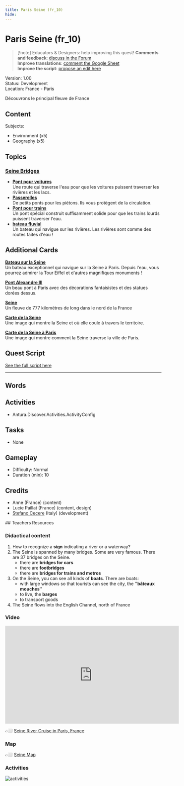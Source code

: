 ```yaml
---
title: Paris Seine (fr_10)
hide:
---
```


# Paris Seine (fr_10)
> [!note] Educators & Designers: help improving this quest!
> **Comments and feedback**: [discuss in the Forum](https://antura.discourse.group/t/fr-10-paris-seine/29/1)  
> **Improve translations**: [comment the Google Sheet](https://docs.google.com/spreadsheets/d/1FPFOy8CHor5ArSg57xMuPAG7WM27-ecDOiU-OmtHgjw/edit?gid=754141150#gid=754141150)  
> **Improve the script**: [propose an edit here](https://github.com/vgwb/Antura/blob/main/Assets/_discover/_quests/FR_10%20Paris%20Seine/FR_10%20Paris%20Seine%20-%20Yarn%20Script.yarn)  

Version: 1.00  
Status: Development  
Location: France - Paris

Découvrons le principal fleuve de France

## Content
Subjects: 

  - Environment (x5)
  - Geography (x5)

## Topics
### [Seine Bridges](../../topics/index.md#seine_bridges)

  - **[Pont pour voitures](../../cards/index.md#place_bridge_cars)**  
    Une route qui traverse l'eau pour que les voitures puissent traverser les rivières et les lacs.  
  - **[Passerelles](../../cards/index.md#place_bridge_people)**  
    De petits ponts pour les piétons. Ils vous protègent de la circulation.  
  - **[Pont pour trains](../../cards/index.md#place_bridge_trains)**  
    Un pont spécial construit suffisamment solide pour que les trains lourds puissent traverser l'eau.  
  - **[bateau fluvial](../../cards/index.md#boat_river)**  
    Un bateau qui navigue sur les rivières. Les rivières sont comme des routes faites d'eau !  

## Additional Cards
**[Bateau sur la Seine](../../cards/index.md#boat_eiffel_tower)**  
Un bateau exceptionnel qui navigue sur la Seine à Paris. Depuis l'eau, vous pourrez admirer la Tour Eiffel et d'autres magnifiques monuments !  

**[Pont Alexandre III](../../cards/index.md#pont_alexandre_iii)**  
Un beau pont à Paris avec des décorations fantaisistes et des statues dorées dessus.  

**[Seine](../../cards/index.md#seine)**  
Un fleuve de 777 kilomètres de long dans le nord de la France  

**[Carte de la Seine](../../cards/index.md#seine_map)**  
Une image qui montre la Seine et où elle coule à travers le territoire.  

**[Carte de la Seine à Paris](../../cards/index.md#seine_map_in_paris)**  
Une image qui montre comment la Seine traverse la ville de Paris.  

## Quest Script

[See the full script here](./fr_10-script.md)

---

## Words
## Activities
- Antura.Discover.Activities.ActivityConfig

## Tasks
- None
## Gameplay
- Difficulty: Normal
- Duration (min): 10
## Credits
- Anne (France) (content)
- Lucie Paillat (France) (content, design)
- [Stefano Cecere](https://stefanocecere.com) (Italy) (development)

## Teachers Resources
### Didactical content

1. How to recognize a **sign** indicating a river or a waterway?
2. The Seine is spanned by many bridges. Some are very famous. There are 37 bridges on the Seine.
   - there are **bridges for cars**  
   - there are **footbridges**  
   - there are **bridges for trains and metros**
3. On the Seine, you can see all kinds of **boats**. There are boats:
   - with large windows so that tourists can see the city, the ''**bâteaux  mouches**''  
   - to live, the **barges**  
   - to transport goods  
4. The Seine flows into the English Channel, north of France

### Video

<iframe width="560" height="315" src="https://www.youtube.com/embed/RGOFuzdol9Q?si=rGWg53DhcCsMiMdi" title="YouTube video player" frameborder="0" allow="accelerometer; autoplay; clipboard-write; encrypted-media; gyroscope; picture-in-picture; web-share" referrerpolicy="strict-origin-when-cross-origin" allowfullscreen></iframe>

👉🏼 [Seine River Cruise in Paris, France ](https://www.youtube.com/watch?v=RGOFuzdol9Q)

### Map

👉🏼 [Seine Map](https://en.wikipedia.org/wiki/Seine#/map/0)

### Activities

![activities](https://tulamama.com/wp-content/uploads/2020/03/Park-Maze.jpg)

